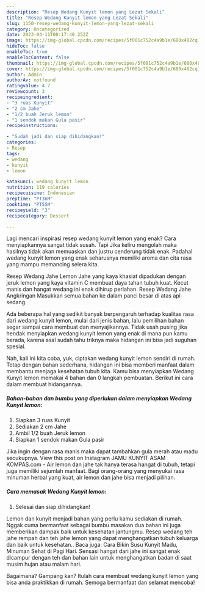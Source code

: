 ```yaml
---
description: "Resep Wedang Kunyit lemon yang Lezat Sekali"
title: "Resep Wedang Kunyit lemon yang Lezat Sekali"
slug: 1150-resep-wedang-kunyit-lemon-yang-lezat-sekali
category: Uncategorized
date: 2023-04-11T00:17:40.252Z
image: https://img-global.cpcdn.com/recipes/5f001c752c4a9b1e/680x482cq70/wedang-kunyit-lemon-foto-resep-utama.jpg
hideToc: false
enableToc: true
enableTocContent: false
thumbnail: https://img-global.cpcdn.com/recipes/5f001c752c4a9b1e/680x482cq70/wedang-kunyit-lemon-foto-resep-utama.jpg
cover: https://img-global.cpcdn.com/recipes/5f001c752c4a9b1e/680x482cq70/wedang-kunyit-lemon-foto-resep-utama.jpg
author: Admin
authorAv: notfound
ratingvalue: 4.7
reviewcount: 3
recipeingredient:
- "3 ruas Kunyit"
- "2 cm Jahe"
- "1/2 buah Jeruk lemon"
- "1 sendok makan Gula pasir"
recipeinstructions:

- "Sudah jadi dan siap dihidangkan!"
categories:
- Resep
tags:
- wedang
- kunyit
- lemon

katakunci: wedang kunyit lemon 
nutrition: 119 calories
recipecuisine: Indonesian
preptime: "PT36M"
cooktime: "PT55M"
recipeyield: "3"
recipecategory: Dessert

---
```



Lagi mencari inspirasi resep wedang kunyit lemon yang enak? Cara menyiapkannya sangat tidak susah. Tapi Jika keliru mengolah maka hasilnya tidak akan memuaskan dan justru cenderung tidak enak. Padahal wedang kunyit lemon yang enak seharusnya memiliki aroma dan cita rasa yang mampu memancing selera kita.


Resep Wedang Jahe Lemon Jahe yang kaya khasiat dipadukan dengan jeruk lemon yang kaya vitamin C membuat daya tahan tubuh kuat. Kecut manis dan hangat wedang ini enak dihirup perlahan. Resep Wedang Jahe Angkringan Masukkan semua bahan ke dalam panci besar di atas api sedang.

Ada beberapa hal yang sedikit banyak berpengaruh terhadap kualitas rasa dari wedang kunyit lemon, mulai dari jenis bahan, lalu pemilihan bahan segar sampai cara membuat dan menyajikannya. Tidak usah pusing jika hendak menyiapkan wedang kunyit lemon yang enak di mana pun kamu berada, karena asal sudah tahu triknya maka hidangan ini bisa jadi suguhan spesial.


Nah, kali ini kita coba, yuk, ciptakan wedang kunyit lemon sendiri di rumah. Tetap dengan bahan sederhana, hidangan ini bisa memberi manfaat dalam membantu menjaga kesehatan tubuh kita. Kamu bisa menyiapkan Wedang Kunyit lemon memakai 4 bahan dan 0 langkah pembuatan. Berikut ini cara dalam membuat hidangannya.

<!--inarticleads1-->

##### Bahan-bahan dan bumbu yang diperlukan dalam menyiapkan Wedang Kunyit lemon:

1. Siapkan 3 ruas Kunyit
1. Sediakan 2 cm Jahe
1. Ambil 1/2 buah Jeruk lemon
1. Siapkan 1 sendok makan Gula pasir


Jika ingin dengan rasa manis maka dapat tambahkan gula merah atau madu secukupnya. View this post on Instagram JAMU KUNYIT ASAM KOMPAS.com - Air lemon dan jahe tak hanya terasa hangat di tubuh, tetapi juga memiliki sejumlah manfaat. Bagi orang-orang yang menyukai rasa minuman herbal yang kuat, air lemon dan jahe bisa menjadi pilihan. 

<!--inarticleads2-->

##### Cara memasak Wedang Kunyit lemon:


1. Selesai dan siap dihidangkan!

Lemon dan kunyit menjadi bahan yang perlu kamu sediakan di rumah. Nggak cuma bermanfaat sebagai bumbu masakan dua bahan ini juga memberikan dampak baik untuk kesehatan jantungmu. Resep wedang teh jahe rempah dan teh jahe lemon yang dapat menghangatkan tubuh keluarga dan baik untuk kesehatan.. Baca juga: Cara Bikin Susu Kunyit Madu, Minuman Sehat di Pagi Hari. Sensasi hangat dari jahe ini sangat enak dicampur dengan teh dan bahan lain untuk menghangatkan badan di saat musim hujan atau malam hari. 

Bagaimana? Gampang kan? Itulah cara membuat wedang kunyit lemon yang bisa anda praktikkan di rumah. Semoga bermanfaat dan selamat mencoba!
